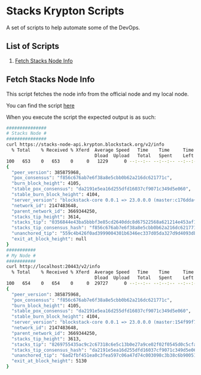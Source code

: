 # Stacks Krypton Scripts

A set of scripts to help automate some of the DevOps.

## List of Scripts

1. [Fetch Stacks Node Info](#fetchstacksnodeinfo)

## Fetch Stacks Node Info

This script fetches the node info from the official node and my local node.

You can find the script [here](fetch-stacks-node-info.sh)

When you execute the script the expected output is as such:

```bash
###############
# Stacks Node #
###############
curl https://stacks-node-api.krypton.blockstack.org/v2/info
  % Total    % Received % Xferd  Average Speed   Time    Time     Time  Current
                                 Dload  Upload   Total   Spent    Left  Speed
100   653    0   653    0     0   1229      0 --:--:-- --:--:-- --:--:--  1229
{
  "peer_version": 385875968,
  "pox_consensus": "f856c676ab7e6f38a8e5cbb0b62a216dc621771c",
  "burn_block_height": 4105,
  "stable_pox_consensus": "da2191e5ea16d255dfd16037cf9071c349d5e060",
  "stable_burn_block_height": 4104,
  "server_version": "blockstack-core 0.0.1 => 23.0.0.0 (master:c176dda+, release build, linux [x86_64])",
  "network_id": 2147483648,
  "parent_network_id": 3669344250,
  "stacks_tip_height": 3614,
  "stacks_tip": "0356844e43ba5bbbf3e85cd2640ddc8d67522568a621214e453af1f9edbc0127",
  "stacks_tip_consensus_hash": "f856c676ab7e6f38a8e5cbb0b62a216dc621771c",
  "unanchored_tip": "559c4b426f0ad3999004301b6346ec337d05da327d9d4093db7f7eb2c429c19a",
  "exit_at_block_height": null
}
###########
# My Node #
###########
curl http://localhost:20443/v2/info
  % Total    % Received % Xferd  Average Speed   Time    Time     Time  Current
                                 Dload  Upload   Total   Spent    Left  Speed
100   654    0   654    0     0  29727      0 --:--:-- --:--:-- --:--:-- 29727
{
  "peer_version": 385875968,
  "pox_consensus": "f856c676ab7e6f38a8e5cbb0b62a216dc621771c",
  "burn_block_height": 4105,
  "stable_pox_consensus": "da2191e5ea16d255dfd16037cf9071c349d5e060",
  "stable_burn_block_height": 4104,
  "server_version": "blockstack-core 0.0.1 => 23.0.0.0 (master:154f99f7e, release build, linux [x86_64])",
  "network_id": 2147483648,
  "parent_network_id": 3669344250,
  "stacks_tip_height": 3613,
  "stacks_tip": "8269755435ac9c2c67318c6e5c13b0e27a9ce02f02f0545d0c5cfaa96e13e034",
  "stacks_tip_consensus_hash": "da2191e5ea16d255dfd16037cf9071c349d5e060",
  "unanchored_tip": "6ad2fbf451ea0c3fea597c06a47d74c003098c3b38c6b9005102881770e3320e",
  "exit_at_block_height": 5130
}
```